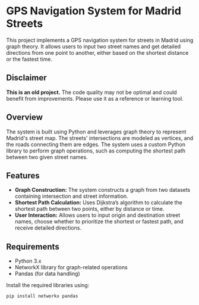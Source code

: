 # GPS Navigation System for Madrid Streets

This project implements a GPS navigation system for streets in Madrid using graph theory. It allows users to input two street names and get detailed directions from one point to another, either based on the shortest distance or the fastest time.

## Disclaimer

**This is an old project.** The code quality may not be optimal and could benefit from improvements. Please use it as a reference or learning tool.

## Overview

The system is built using Python and leverages graph theory to represent Madrid's street map. The streets' intersections are modeled as vertices, and the roads connecting them are edges. The system uses a custom Python library to perform graph operations, such as computing the shortest path between two given street names.

## Features

- **Graph Construction:** The system constructs a graph from two datasets containing intersection and street information.
- **Shortest Path Calculation:** Uses Dijkstra’s algorithm to calculate the shortest path between two points, either by distance or time.
- **User Interaction:** Allows users to input origin and destination street names, choose whether to prioritize the shortest or fastest path, and receive detailed directions.
  
## Requirements

- Python 3.x
- NetworkX library for graph-related operations
- Pandas (for data handling)
  
Install the required libraries using:

```bash
pip install networkx pandas

